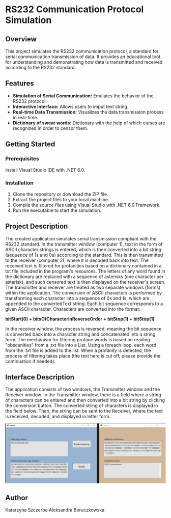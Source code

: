 # RS232 Communication Protocol Simulation

## Overview
This project simulates the RS232 communication protocol, a standard for serial communication transmission of data. It provides an educational tool for understanding and demonstrating how data is transmitted and received according to the RS232 standard.

## Features
- **Simulation of Serial Communication:** Emulates the behavior of the RS232 protocol.
- **Interactive Interface:** Allows users to imput text string.
- **Real-time Data Transmission:** Visualizes the data transmission process in real-time.
- **Dictionary of swear words:** Dictionary with the help of which curses are recognized in order to censor them.

## Getting Started

### Prerequisites
Install Visual Studio IDE with .NET 6.0.

### Installation
1. Clone the repository or download the ZIP file.
2. Extract the project files to your local machine.
3. Compile the source files using Visual Studio with .NET 6.0 Framework.
4. Run the executable to start the simulation.

## Project Description

The created application simulates serial transmission compliant with the RS232 standard. In the transmitter window (computer 1), text in the form of ASCII character strings is entered, which is then converted into a bit string (sequence of 1s and 0s) according to the standard. This is then transmitted to the receiver (computer 2), where it is decoded back into text. The received text is filtered for profanities based on a dictionary contained in a txt file included in the program's resources. The letters of any word found in the dictionary are replaced with a sequence of asterisks (one character per asterisk), and such censored text is then displayed on the receiver's screen.
The transmitter and receiver are treated as two separate windows (forms) within the application. The conversion of ASCII characters is performed by transforming each character into a sequence of 0s and 1s, which are appended to the convertedText string. Each bit sequence corresponds to a given ASCII character. Characters are converted into the format:

**bitStart(0) + bitsOfCharacterInReverseOrder + bitStop(1) + bitStop(1)**

In the receiver window, the process is reversed, meaning the bit sequence is converted back into a character string and concatenated into a string form.
The mechanism for filtering profane words is based on reading "obscenities" from a .txt file into a List<string>. Using a foreach loop, each word from the .txt file is added to the list. When a profanity is detected, the process of filtering takes place (the text here is cut off, please provide the continuation if needed).

## Interface Description

The application consists of two windows, the Transmitter window and the Receiver window. In the Transmitter window, there is a field where a string of characters can be entered and then converted into a bit string by clicking the conversion button. The converted string of characters is displayed in the field below. Then, the string can be sent to the Receiver, where the text is received, decoded, and displayed in letter form.

![Interface](ReadmeImages/Interface.png)

## Author

Katarzyna Szczerba
Aleksandra Boruczkowska
